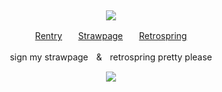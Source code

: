 ⠀<div align="center">

![](https://files.catbox.moe/mwy2qd.gif)

[Rentry](https://rentry.co/Plecake)ㅤㅤ[Strawpage](https://medangel.straw.page/)ㅤㅤ[Retrospring](https://retrospring.net/@Broccolights)

sign my strawpageㅤ&ㅤretrospring pretty please

![](https://komarev.com/ghpvc/?username=broccolights&color=FF9999&style=plastic&label=Contestants)
